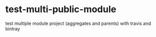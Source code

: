 # test-multi-public-module
test multiple module project (aggregates and parents) with travis and bintray
